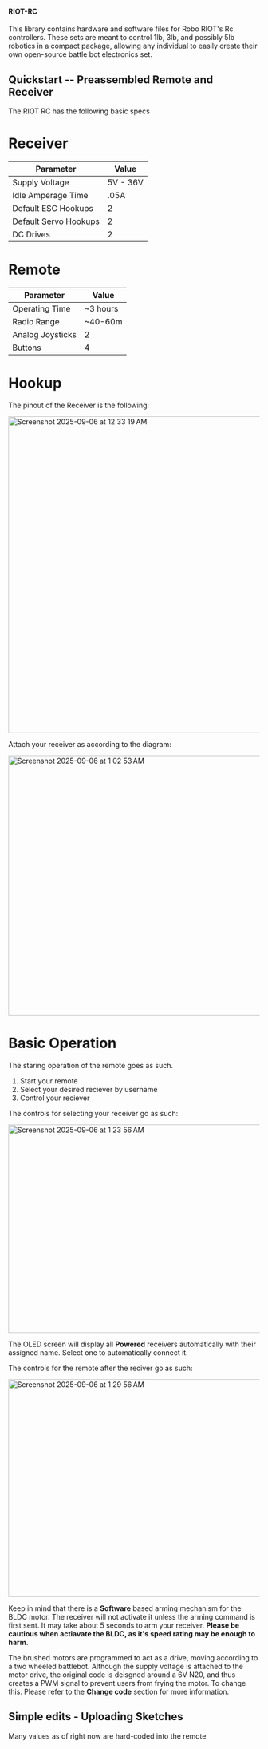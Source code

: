 #### RIOT-RC
This library contains hardware and software files for Robo RIOT's Rc controllers. These sets are meant to control 1lb, 3lb, and possibly 5lb robotics in a compact package, allowing any individual to easily create their own open-source battle bot electronics set.  


## Quickstart -- Preassembled Remote and Receiver

The RIOT RC has the following basic specs

# Receiver
| Parameter | Value |
|----------|----------|
| Supply Voltage  | 5V - 36V  |
| Idle Amperage Time  | .05A  |
| Default ESC Hookups | 2 |
| Default Servo Hookups | 2 |
| DC Drives | 2 |

# Remote 
| Parameter | Value |
|----------|----------|
| Operating Time | ~3 hours  |
| Radio Range  | ~40-60m  |
| Analog Joysticks | 2 |
| Buttons | 4 |

# Hookup

The pinout of the Receiver is the following:

<img width="1001" height="634" alt="Screenshot 2025-09-06 at 12 33 19 AM" src="https://github.com/user-attachments/assets/480ee33d-c25c-42c9-8541-a58169aa7bda" />


Attach your receiver as according to the diagram:

<img width="1019" height="520" alt="Screenshot 2025-09-06 at 1 02 53 AM" src="https://github.com/user-attachments/assets/bb22b6ed-3aa3-4c2c-9c89-1583e719abd8" />

# Basic Operation

The staring operation of the remote goes as such.

1. Start your remote
2. Select your desired reciever by username
3. Control your reciever

The controls for selecting your receiver go as such:

<img width="689" height="417" alt="Screenshot 2025-09-06 at 1 23 56 AM" src="https://github.com/user-attachments/assets/55943886-9c74-4ac4-98c8-31570566be78" />

The OLED screen will display all **Powered** receivers automatically with their assigned name. Select one to automatically connect it. 

The controls for the remote after the reciver go as such: 

<img width="948" height="436" alt="Screenshot 2025-09-06 at 1 29 56 AM" src="https://github.com/user-attachments/assets/114bae18-ae3b-420b-93ce-6f1c298fa1e2" />

Keep in mind that there is a **Software** based arming mechanism for the BLDC motor. The receiver will not activate it unless the arming command is first sent. It may take about 5 seconds to arm your receiver. **Please be cautious when actiavate the BLDC, as it's speed rating may be enough to harm.**

The brushed motors are programmed to act as a drive, moving according to a two wheeled battlebot. Although the supply voltage is attached to the motor drive, the original code is deisgned around a 6V N20, and thus creates a PWM signal to prevent users from frying the motor. To change this. Please refer to the **Change code** section for more information.

## Simple edits - Uploading Sketches

Many values as of right now are hard-coded into the remote
